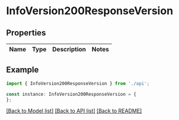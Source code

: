 # InfoVersion200ResponseVersion


## Properties

Name | Type | Description | Notes
------------ | ------------- | ------------- | -------------

## Example

```typescript
import { InfoVersion200ResponseVersion } from './api';

const instance: InfoVersion200ResponseVersion = {
};
```

[[Back to Model list]](../README.md#documentation-for-models) [[Back to API list]](../README.md#documentation-for-api-endpoints) [[Back to README]](../README.md)
